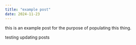 ```yaml
---
title: "example post"
date: 2024-11-23
---
```


this is an example post for the purpose of populating this thing.

testing updating posts

